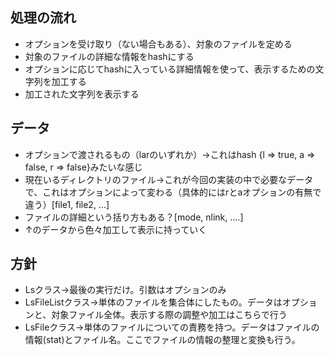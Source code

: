 ## 処理の流れ
* オプションを受け取り（ない場合もある）、対象のファイルを定める
* 対象のファイルの詳細な情報をhashにする
* オプションに応じてhashに入っている詳細情報を使って、表示するための文字列を加工する
* 加工された文字列を表示する

## データ
* オプションで渡されるもの（larのいずれか）→これはhash {l => true, a => false, r => false}みたいな感じ
* 現在いるディレクトリのファイル→これが今回の実装の中で必要なデータで、これはオプションによって変わる（具体的にはrとaオプションの有無で違う）[file1, file2, ...]
* ファイルの詳細という括り方もある？[mode, nlink, ....]
* ↑のデータから色々加工して表示に持っていく

## 方針
* Lsクラス→最後の実行だけ。引数はオプションのみ
* LsFileListクラス→単体のファイルを集合体にしたもの。データはオプションと、対象ファイル全体。表示する際の調整や加工はこちらで行う
* LsFileクラス→単体のファイルについての責務を持つ。データはファイルの情報(stat)とファイル名。ここでファイルの情報の整理と変換も行う。